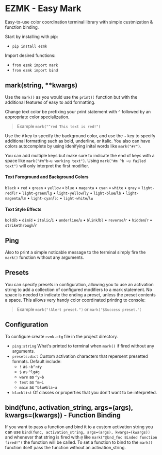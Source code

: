 # EZMK - Easy Mark
Easy-to-use color coordination terminal library with simple custmization & function binding.

Start by installing with pip:
- `pip install ezmk`

Import desired functions:
- `from ezmk import mark`
- `from ezmk import bind`

## mark(string, **kwargs)
Use the `mark()` as you would use the `print()` function but with the additional features of easy to add formatting. 

Change text color be prefixing your print statement with `^` followed by an appropriate color specialization. 

> Example `mark("^red This text is red!")` 

Use the `#` key to specify the background color, and use the `~` key to specify additional formatting such as bold, underline, or italic. You also can have colors autocomplete by using idenifying inital words like `mark("#r")`. 

You can add multiple keys but make sure to indicate the end of keys with a space like `mark("#m^b~u working text")`. Using `mark("#m ^b ~u failed text")` will only interpret the first modifier. 

#### Text Foreground and Background Colors
`black` • `red` • `green` • `yellow` • `blue` • `magenta` • `cyan` • `white` • `gray` • `light-red`/`lr` • `light-green`/`lg` • `light-yellow`/`ly` • `light-blue`/`lb` • `light-magenta`/`lm` • `light-cyan`/`lc` • `light-white`/`lw`

#### Text Style Effects
`bold`/`b` • `dim`/`d` • `italic`/`i` • `underline`/`u` • `blink`/`bl` • `reverse`/`r` • `hidden`/`r` • `strikethrough`/`r`

## Ping

Also to print a simple noticable message to the terminal simply fire the `mark()` function without any arguments.

## Presets
You can specify presets in configuration, allowing you to use an activation string to add a collection of configured modifiers to a mark statement. No space is needed to indicate the ending a preset, unless the preset contents a space. This allows very handy color coordinated printing to console:

> Example `mark("!Alert preset.")` or `mark("$Success preset.")`

## Configuration
To configure create `ezmk.cfg` file in the project directory. 

- `ping:string` What's printed to terminal when `mark()` if fired without any arguments.
- `presets:dict` Custom activation characters that repersent presetted formats. Default include:
    - `!` as `~b^r#y`
    - `$` as `^lg#g`
    - `warn` as `^y~b`
    - `test` as `^m~i`
    - `main` as `^blu#bla~u`
- `blacklist` Of classes or properties that you don't want to be interpreted.

## bind(func, activation_string, args=(args), kwargs=(kwargs)) - Function Binding

If you want to pass a function and bind it to a custom activation string you can use `bind(func, activation_string, args=(args), kwargs=(kwargs))` and whenever that string is fired with `@` like `mark("@bnd_fnc Binded function fired!")` the function will be called. To set a function to bind to the `mark()` function itself pass the function without an activation_string.

